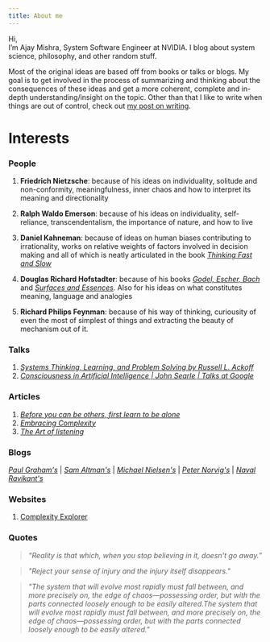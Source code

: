 ```yaml
---
title: About me
---
```

Hi,   
I’m Ajay Mishra, System Software Engineer at NVIDIA. I blog about system science, philosophy, and other random stuff.

Most of the original ideas are based off from books or talks or blogs. My goal is to get involved in the process of summarizing and thinking about the consequences of these ideas and get a more coherent, complete and in-depth understanding/insight on the topic. Other than that I like to write when things are out of control, check out [my post on writing](https://xrfxlp.github.io/2022/12/05/writing/).

# Interests

### People

1. **Friedrich Nietzsche**: because of his ideas on individuality, solitude and non-conformity, meaningfulness, inner chaos and how to interpret its meaning and directionality

2. **Ralph Waldo Emerson**: because of his ideas on individuality, self-reliance, transcendentalism, the importance of nature, and how to live

3. **Daniel Kahneman**: because of ideas on human biases contributing to irrationality, works on relative weights of factors involved in decision making and all of which is neatly articulated in the book [_Thinking Fast and Slow_](https://en.wikipedia.org/wiki/Thinking,_Fast_and_Slow)

4. **Douglas Richard Hofstadter**: because of his books [_Godel, Escher, Bach_](https://en.wikipedia.org/wiki/G%C3%B6del,_Escher,_Bach) and [_Surfaces and Essences_](https://www.goodreads.com/book/show/7711871-surfaces-and-essences). Also for his ideas on what constitutes meaning, language and analogies

5. **Richard Philips Feynman**: because of his way of thinking, curiousity of even the most of simplest of things and extracting the beauty of mechanism out of it.

### Talks

1. [_Systems Thinking, Learning, and Problem Solving by Russell L. Ackoff_](https://youtu.be/O9TE9HWFo6U)  
2. [_Consciousness in Artificial Intelligence \| John Searle \| Talks at Google_](https://youtu.be/rHKwIYsPXLg)

###  Articles

1. [_Before you can be others, first learn to be alone_](https://aeon.co/ideas/before-you-can-be-with-others-first-learn-to-be-alone)  
2. [_Embracing Complexity_](https://hbr.org/2011/09/embracing-complexity)  
3. [_The Art of listening_](https://aeon.co/essays/the-psychologist-carl-rogers-and-the-art-of-active-listening)

### Blogs

[_Paul Graham's_](http://www.paulgraham.com/articles.html) | 
[_Sam Altman's_](https://blog.samaltman.com/) | 
[_Michael Nielsen's_](https://michaelnielsen.org/blog/) |
[_Peter Norvig's_](https://norvig.com/) |
[_Naval Ravikant's_](https://nav.al/)

### Websites

1. [Complexity Explorer](https://www.complexityexplorer.org/)


### Quotes

> _“Reality is that which, when you stop believing in it, doesn't go away.”_

> _"Reject your sense of injury and the injury itself disappears."_

> _"The system that will evolve most rapidly must fall between, and more precisely on, the edge of chaos—possessing order, but with the parts connected loosely enough to be easily altered.The system that will evolve most rapidly must fall between, and more precisely on, the edge of chaos—possessing order, but with the parts connected loosely enough to be easily altered."_
